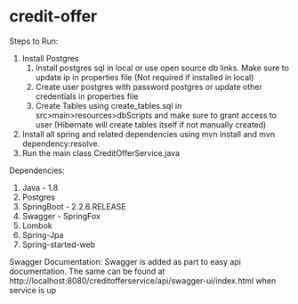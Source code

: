 # credit-offer

Steps to Run:
1. Install Postgres
   1. Install postgres sql in local or use open source db links. Make sure to update ip in properties file (Not required if installed in local)
   2. Create user postgres with password postgres or update other credentials in properties file
   3. Create Tables using create_tables.sql in src>main>resources>dbScripts and make sure to grant access to user (Hibernate will create tables itself if not manually created)
2. Install all spring and related dependencies using mvn install and mvn dependency:resolve.
3. Run the main class CreditOfferService.java

Dependencies:
1. Java - 1.8
2. Postgres
3. SpringBoot - 2.2.6.RELEASE
4. Swagger - SpringFox
5. Lombok
6. Spring-Jpa
7. Spring-started-web

Swagger Documentation: Swagger is added as part to easy api documentation. The same can be found at http://localhost:8080/creditofferservice/api/swagger-ui/index.html when service is up
